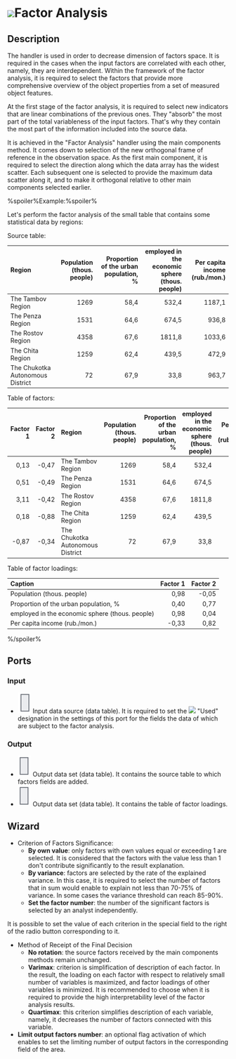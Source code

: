 # ![ ](../../images/icons/components/factor-analysis_default.svg)Factor Analysis

## Description

The handler is used in order to decrease dimension of factors space. It is required in the cases when the input factors are correlated with each other, namely, they are interdependent. Within the framework of the factor analysis, it is required to select the factors that provide more comprehensive overview of the object properties from a set of measured object features.

At the first stage of the factor analysis, it is required to select new indicators that are linear combinations of the previous ones. They "absorb" the most part of the total variableness of the input factors. That's why they contain the most part of the information included into the source data.

It is achieved in the "Factor Analysis" handler using the main components method. It comes down to selection of the new orthogonal frame of reference in the observation space. As the first main component, it is required to select the direction along which the data array has the widest scatter. Each subsequent one is selected to provide the maximum data scatter along it, and to make it orthogonal relative to other main components selected earlier.

%spoiler%Example:%spoiler%

Let's perform the factor analysis of the small table that contains some statistical data by regions:

Source table:

| Region | Population (thous. people) | Proportion of the urban population, % | employed in the economic sphere (thous. people) | Per capita income (rub./mon.) |
| :-------- | --------: | --------: | --------: | --------: |
| The Tambov Region | 1269 | 58,4 | 532,4 | 1187,1 |
| The Penza Region | 1531 | 64,6 | 674,5 | 936,8 |
| The Rostov Region | 4358 | 67,6 | 1811,8 | 1033,6 |
| The Chita Region | 1259 | 62,4 | 439,5 | 472,9 |
| The Chukotka Autonomous District | 72 | 67,9 | 33,8 | 963,7 |

Table of factors:

| Factor 1 | Factor 2 | Region | Population (thous. people) | Proportion of the urban population, % | employed in the economic sphere (thous. people) | Per capita income (rub./mon.) |
| -------------: | -------------: | :------------ | ------------------------------------: | ---------------------------------------------------: | ------------------------------------------------------: | ----------------------------------------------------: |
| 0,13 | -0,47 | The Tambov Region | 1269 | 58,4 | 532,4 | 1187,1 |
| 0,51 | -0,49 | The Penza Region | 1531 | 64,6 | 674,5 | 936,8 |
| 3,11 | -0,42 | The Rostov Region | 4358 | 67,6 | 1811,8 | 1033,6 |
| 0,18 | -0,88 | The Chita Region | 1259 | 62,4 | 439,5 | 472,9 |
| -0,87 | -0,34 | The Chukotka Autonomous District | 72 | 67,9 | 33,8 | 963,7 |

Table of factor loadings:

| Caption | Factor 1 | Factor 2 |
| :---------- | -------------: | -------------: |
| Population (thous. people) | 0,98 | -0,05 |
| Proportion of the urban population, % | 0,40 | 0,77 |
| employed in the economic sphere (thous. people) | 0,98 | 0,04 |
| Per capita income (rub./mon.) | -0,33 | 0,82 |

%/spoiler%

## Ports

### Input

* ![ ](../../images/icons/app/node/ports/inputs/table_inactive.svg) Input data source (data table). It is required to set the ![ ](../../images/icons/usage-types/active_default.svg) "Used" designation in the settings of this port for the fields the data of which are subject to the factor analysis.

### Output

* ![ ](../../images/icons/app/node/ports/outputs/table_inactive.svg) Output data set (data table). It contains the source table to which factors fields are added.
* ![ ](../../images/icons/app/node/ports/outputs/table_inactive.svg) Output data set (data table). It contains the table of factor loadings.

## Wizard

* Criterion of Factors Significance:
   * **By own value**: only factors with own values equal or exceeding 1 are selected. It is considered that the factors with the value less than 1 don't contribute significantly to the result explanation.
   * **By variance**: factors are selected by the rate of the explained variance. In this case, it is required to select the number of factors that in sum would enable to explain not less than 70-75% of variance. In some cases the variance threshold can reach 85-90%.
   * **Set the factor number**: the number of the significant factors is selected by an analyst independently.

It is possible to set the value of each criterion in the special field to the right of the radio button corresponding to it.

* Method of Receipt of the Final Decision
   * **No rotation**: the source factors received by the main components methods remain unchanged.
   * **Varimax**: criterion is simplification of description of each factor. In the result, the loading on each factor with respect to relatively small number of variables is maximized, and factor loadings of other variables is minimized. It is recommended to choose when it is required to provide the high interpretability level of the factor analysis results.
   * **Quartimax**: this criterion simplifies description of each variable, namely, it decreases the number of factors connected with this variable.
* **Limit output factors number**: an optional flag activation of which enables to set the limiting number of output factors in the corresponding field of the area.
